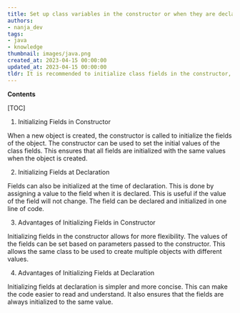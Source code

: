 ```yaml
---
title: Set up class variables in the constructor or when they are declared
authors:
- nanja_dev
tags:
- java
- knowledge
thumbnail: images/java.png
created_at: 2023-04-15 00:00:00
updated_at: 2023-04-15 00:00:00
tldr: It is recommended to initialize class fields in the constructor, although they can also be initialized at declaration.
---
```


**Contents**

[TOC]

1. Initializing Fields in Constructor 

When a new object is created, the constructor is called to initialize the fields of the object. The constructor can be used to set the initial values of the class fields. This ensures that all fields are initialized with the same values when the object is created. 

2. Initializing Fields at Declaration 

Fields can also be initialized at the time of declaration. This is done by assigning a value to the field when it is declared. This is useful if the value of the field will not change. The field can be declared and initialized in one line of code. 

3. Advantages of Initializing Fields in Constructor 

Initializing fields in the constructor allows for more flexibility. The values of the fields can be set based on parameters passed to the constructor. This allows the same class to be used to create multiple objects with different values. 

4. Advantages of Initializing Fields at Declaration 

Initializing fields at declaration is simpler and more concise. This can make the code easier to read and understand. It also ensures that the fields are always initialized to the same value.
